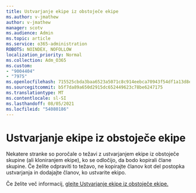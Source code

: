 ```yaml
---
title: Ustvarjanje ekipe iz obstoječe ekipe
ms.author: v-jmathew
author: v-jmathew
manager: scotv
ms.audience: Admin
ms.topic: article
ms.service: o365-administration
ROBOTS: NOINDEX, NOFOLLOW
localization_priority: Normal
ms.collection: Adm_O365
ms.custom:
- "9004404"
- "7975"
ms.openlocfilehash: 715525cbda3baa6523a5071c8c914eebca70943f54df1a13d8e77f5298d450e8
ms.sourcegitcommit: b5f7da89a650d2915dc652449623c78be6247175
ms.translationtype: MT
ms.contentlocale: sl-SI
ms.lasthandoff: 08/05/2021
ms.locfileid: "54080186"
---
```

# <a name="creating-a-team-from-an-existing-team"></a>Ustvarjanje ekipe iz obstoječe ekipe

Nekatere stranke so poročale o težavi z ustvarjanjem ekipe iz obstoječe skupine (ali kloniranjem ekipe), ko se odločijo, da bodo kopirali člane skupine. Če želite odpraviti to težavo, ne kopirajte članov kot del postopka ustvarjanja in dodajajte članov, ko ustvarite ekipo.

Če želite več informacij, [glejte Ustvarjanje ekipe iz obstoječe ekipe.](https://support.microsoft.com/office/create-a-team-from-an-existing-team-f41a759b-3101-4af6-93bd-6aba0e5d7635)
